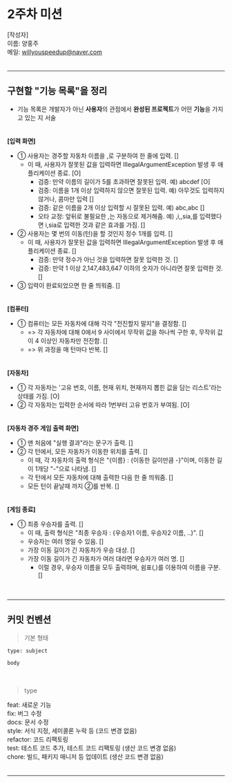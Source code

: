 # 2주차 미션

[작성자]　   
이름: 양홍주   
메일: willyouspeedup@naver.com　   
　   
***

## 구현할 "기능 목록"을 정리
- 기능 목록은 개발자가 아닌 **사용자**의 관점에서 **완성된 프로젝트**가 어떤 **기능**을 가지고 있는 지 서술

　    
**[입력 화면]**　   
- ① 사용자는 경주할 자동차 이름을 ,로 구분하여 한 줄에 입력. []　   
  - 이 때, 사용자가 잘못된 값을 입력하면 IllegalArgumentException 발생 후 애플리케이션 종료. [O]　    　    
    - 검증: 만약 이름의 길이가 5를 초과하면 잘못된 입력. 예) abcdef [O] 　   
    - 검증: 이름을 1개 이상 입력하지 않으면 잘못된 입력. 예) 아무것도 입력하지 않거나, 콤마만 입력 [] 　   
    - 검증: 같은 이름을 2개 이상 입력할 시 잘못된 입력. 예) abc,abc [] 　   
    - 오타 교정: 앞뒤로 불필요한 ,는 자동으로 제거해줌. 예) ,i,,sia,를 입력했다면 i,sia로 입력한 것과 같은 효과를 가짐. [] 　
- ② 사용자는 몇 번의 이동(턴)을 할 것인지 정수 1개를 입력. [] 　    
  - 이 때, 사용자가 잘못된 값을 입력하면 IllegalArgumentException 발생 후 애플리케이션 종료. [] 　   
    - 검증: 만약 정수가 아닌 것을 입력하면 잘못 입력한 것. []　    
    - 검증: 만약 1 이상 2,147,483,647 이하의 숫자가 아니라면 잘못 입력한 것. []　
- ③ 입력이 완료되었으면 한 줄 띄워줌. []

　　   
**[컴퓨터]**　   
- ① 컴퓨터는 모든 자동차에 대해 각각 "전진할지 말지"을 결정함. []
  - => 각 자동차에 대해 0에서 9 사이에서 무작위 값을 하나씩 구한 후, 무작위 값이 4 이상인 자동차만 전진함. []
  - => 위 과정을 매 턴마다 반복. []

　   
**[자동차]**
- ① 각 자동차는 '고유 번호, 이름, 현재 위치, 현재까지 뽑힌 값을 담는 리스트'라는 상태를 가짐. [O]
- ② 각 자동차는 입력한 순서에 따라 1번부터 고유 번호가 부여됨. [O]

　   
**[자동차 경주 게임 출력 화면]**　   
- ① 맨 처음에 "실행 결과"라는 문구가 출력. []
- ② 각 턴에서, 모든 자동차가 이동한 위치를 출력. []
  - 이 때, 각 자동차의 출력 형식은 "{이름} : {이동한 길이만큼 -}"이며, 이동한 길이 1개당 "-"으로 나타냄. []
  - 각 턴에서 모든 자동차에 대해 출력한 다음 한 줄 띄워줌. []
  - 모든 턴이 끝날때 까지 ②를 반복. []

　   
**[게임 종료]**　   
- ① 최종 우승자를 출력.  []
  - 이 때, 출력 형식은 "최종 우승자 : {우승자1 이름, 우승자2 이름, ..}". []
  - 우승자는 여러 명일 수 있음. []
  - 가장 이동 길이가 긴 자동차가 우승 대상. []
  - 가장 이동 길이가 긴 자동차가 여러 대라면 우승자가 여러 명. []
    - 이럴 경우, 우승자 이름을 모두 출력하며, 쉼표(,)를 이용하여 이름을 구분. []

　   
***
## 커밋 컨벤션

> 기본 형태
~~~
type: subject

body
~~~
　   
> type

feat: 새로운 기능　   
fix: 버그 수정　   
docs: 문서 수정　   
style: 서식 지정, 세미콜론 누락 등 (코드 변경 없음)　   
refactor: 코드 리팩토링　   
test: 테스트 코드 추가, 테스트 코드 리팩토링 (생산 코드 변경 없음)　   
chore: 빌드, 패키지 매니저 등 업데이트  (생산 코드 변경 없음)　   
　   
***